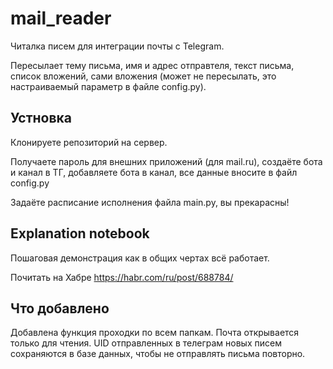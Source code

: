 # mail_reader
Читалка писем для интеграции почты с Telegram.

Пересылает тему письма, имя и адрес отправтеля, текст письма, список вложений, сами вложения (может не пересылать, это настраиваемый параметр в файле config.py).

## Устновка
Клонируете репозиторий на сервер.

Получаете пароль для внешних приложений (для mail.ru), создаёте бота и канал в ТГ, добавляете бота в канал, все данные вносите в файл config.py

Задаёте расписание исполнения файла main.py, вы прекарасны!

## Explanation notebook
Пошаговая демонстрация как в общих чертах всё работает.

Почитать на Хабре https://habr.com/ru/post/688784/

## Что добавлено
Добавлена функция проходки по всем папкам. 
Почта открывается только для чтения. 
UID отправленных в телеграм новых писем сохраняются в базе данных, чтобы не отправлять письма повторно.

